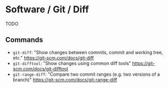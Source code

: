 # Software / Git / Diff

TODO

## Commands

- `git-diff`: "Show changes between commits, commit and working tree, etc."
  <https://git-scm.com/docs/git-diff>
- `git-difftool`: "Show changes using common diff tools"
  <https://git-scm.com/docs/git-difftool>
- `git-range-diff`: "Compare two commit ranges (e.g. two versions of a branch)"
  <https://git-scm.com/docs/git-range-diff>
